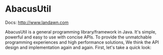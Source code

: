 # AbacusUtil

Docs: http://www.landawn.com

AbacusUtil is a general programming library/framework in Java. It's simple, powerful and easy to use with concise APIs. To provide the unmatchable programming experiences and high performance solutions, We think the API design and implementation again and again. First, let's take a quick look:
